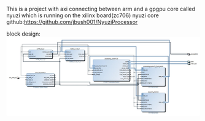 This is a project with axi connecting between arm and a gpgpu core called nyuzi which is running on the xilinx board(zc706)
nyuzi core github:https://github.com/jbush001/NyuziProcessor

block design:
![block design](blockDesign.jpg)
